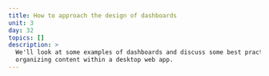 ```yaml
---
title: How to approach the design of dashboards
unit: 3
day: 32
topics: []
description: >
  We'll look at some examples of dashboards and discuss some best practices for
  organizing content within a desktop web app.
---
```


